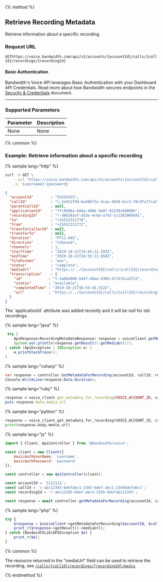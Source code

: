 {% method %}

## Retrieve Recording Metadata
Retrieve information about a specific recording.

### Request URL

<code class="get">GET</code>`https://voice.bandwidth.com/api/v2/accounts/{accountId}/calls/{callId}/recordings/{recordingId}`

#### Basic Authentication

Bandwidth's Voice API leverages Basic Authentication with your Dashboard API Credentials. Read more about how Bandwidth secures endpoints in the [Security & Credentials](../../../guides/accountCredentials.md) document.

---

### Supported Parameters

| Parameter | Description |
|:----------|:------------|
| None      | None        |

{% common %}

### Example: Retrieve information about a specific recording

{% sample lang="http" %}

```bash
curl -X GET \
    --url "https://voice.bandwidth.com/api/v2/accounts/{accountId}/calls/{callId}/recordings/{recordingId}" \
    -u '{username}:{password}'
```

```json
{
  "accountId"        : "55555555",
  "callId"           : "c-2a913f94-6a486f3a-3cae-4034-bcc3-f0c9fa77ca2f",
  "parentCallId"     : null,
  "applicationId"    : "7fc9698a-b04a-468b-9e8f-91238c0d0086",
  "recordingId"      : "r-d68201ef-d53e-4c6d-a743-1c1283909d41",
  "to"               : "+15552311778",
  "from"             : "+15552311772",
  "transferCallerId" : null,
  "transferTo"       : null,
  "duration"         : "PT11.64S",
  "direction"        : "inbound",
  "channels"         : 1,
  "startTime"        : "2019-10-21T16:45:11.293Z",
  "endTime"          : "2019-10-21T16:55:12.950Z",
  "fileFormat"       : "wav",
  "status"           : "complete",
  "mediaUrl"         : "https://../{accountId}/calls/{callId}/recordings/{recordingId}/media",
  "transcription"    : {
    "id"            : "t-1a68a908-544f-48ae-b30d-d1747dca3723",
    "status"        : "available",
    "completedTime" : "2019-10-21T16:55:56.512Z",
    "url"           : "https://../{accountId}/calls/{callId}/recordings/{recordingId}/transcription"
  }
}
```

<aside class="alert general small">
<p>
The `applicationId` attribute was added recently and it will be null for old recordings.
</p>
</aside>

{% sample lang="java" %}

```java
 try {
    ApiResponse<RecordingMetadataResponse> response = voiceClient.getMetadataForRecording(VOICE_ACCOUNT_ID, "callId", "recordingId");
    System.out.println(response.getResult().getMediaUrl());
} catch (ApiException | IOException e) {
    e.printStackTrace();
}
```

{% sample lang="csharp" %}

```csharp
var response = controller.GetMetadataForRecording(accountId, callId, recordingId);
Console.WriteLine(response.Data.Duration);
```

{% sample lang="ruby" %}

```ruby
response = voice_client.get_metadata_for_recording(VOICE_ACCOUNT_ID, call_id, recording_id)
puts response.data.media_url
```

{% sample lang="python" %}

```python
response = voice_client.get_metadata_for_recording(VOICE_ACCOUNT_ID, call_id, recording_id)
print(response.body.media_url)
```

{% sample lang="js" %}

```js
import { Client, ApiController } from '@bandwidth/voice';

const client = new Client({
    basicAuthUserName: 'username',
    basicAuthPassword: 'password'
});

const controller = new ApiController(client);

const accountId = '1111111';
const callId = 'c-abc12345-6defabc1-2345-6def-abc1-23456defabc1';
const recordingId = 'r-abc12345-6def-abc1-2345-6defabc12345';

const response = await controller.getMetadataForRecording(accountId, callId, recordingId);
```

{% sample lang="php" %}

```php
try {
    $response = $voiceClient->getMetadataForRecording($accountId, $callId, $recordingId);
    print_r($response->getResult()->mediaUrl);
} catch (BandwidthLib\APIException $e) {
    print_r($e);
}
```

{% common %}

The resource returned in the "mediaUrl" field can be used to retrieve the recording, see [`/calls/{callId}/recordings/{recordingId}/media`](getCallsCallIdRecordingsRecordingIdMedia.md).

{% endmethod %}
